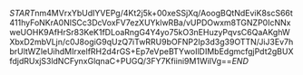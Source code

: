 $START$nm4MVrxYbUdIYVEPg/4Kt2j5k+00xeSSjXq/AoogBQtNdEviK8scS66t411hyFoNKrA0NlSCc3DcVoxFV7ezXUYklwRBa/vUPDOwxm8TGNZP0IcNNxweUOHK9AfHrSr83KeK1fDLoaRngG4Y4yo75kO3nEHuzyPqvsC6QaAKghWXbxD2mbVLjn/c0J8ogiG9qUzQ7iTwRRU9bOFNP2Ip3d3g39OTTN/JiJ3Ev7hbrUltWZleUihdMIrxelfRH2d4rGS+Ep7eVpeBTYwoIlDIMbEdgmcfgjPdt2gBUXfdjdRUxjS3ldNCFynxGlqnaC+PUGQ/3FY7Kfiini9M1WiIVg==$END$